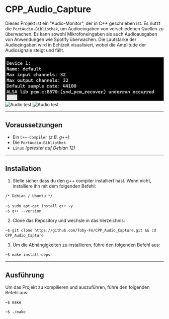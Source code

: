 # CPP_Audio_Capture
Dieses Projekt ist ein "Audio-Monitor", der in C++ geschrieben ist. Es nutzt die `PortAudio-Bibliothek`, um Audioeingaben von verschiedenen Quellen zu überwachen. Es kann sowohl Mikrofoneingaben als auch Audioausgaben von Anwendungen wie Spotify überwachen. Die Lautstärke der Audioeingaben wird in Echtzeit visualisiert, wobei die Amplitude der Audiosignale steigt und fällt.

![Audio test](/img/image-1.png)
![Audio test](/img/image.png)
![Audio test](/img/image-4.png)

---

## Voraussetzungen

- Ein `C++-Compiler` *(z.B. g++)*
- Die `PortAudio-Bibliothek`
- `Linux` *(getestet auf Debian 12)*

---

## Installation

1. Stelle sicher dass du den g++ compiler installiert hast. Wenn nicht, installiere ihn mit dem folgenden Befehl:
```shell
/* Debian / Ubuntu */

~$ sudo apt-get install g++ -y
~$ g++ --version
```


2. Clone das Repository und wechsle in das Verzeichnis:
```shell
~$ git clone https://github.com/Toby-Fm/CPP_Audio_Capture.git && cd CPP_Audio_Capture
```


3. Um die Abhängigkeiten zu installieren, führe den folgenden Befehl aus:
```shell
~$ make install-deps
```
---

## Ausführung
Um das Projekt zu kompilieren und auszuführen, führe den folgenden Befehl aus:
```shell
~$ make
```
```shell 
~$ ./make
```